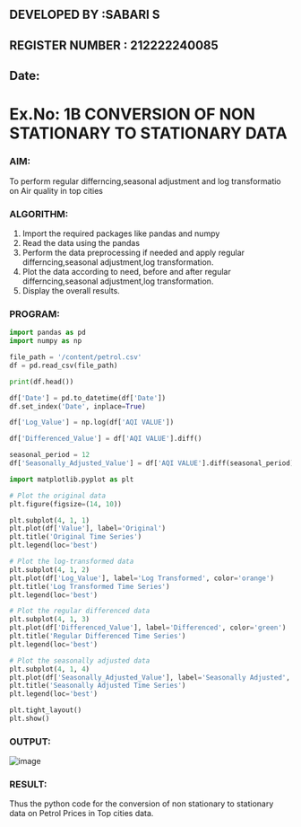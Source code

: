 ## DEVELOPED BY :SABARI S
## REGISTER NUMBER : 212222240085
## Date:
# Ex.No: 1B                     CONVERSION OF NON STATIONARY TO STATIONARY DATA
 

### AIM:
To perform regular differncing,seasonal adjustment and log transformatio on Air quality in top cities
### ALGORITHM:
1. Import the required packages like pandas and numpy
2. Read the data using the pandas
3. Perform the data preprocessing if needed and apply regular differncing,seasonal adjustment,log transformation.
4. Plot the data according to need, before and after regular differncing,seasonal adjustment,log transformation.
5. Display the overall results.
### PROGRAM:
```python
import pandas as pd
import numpy as np

file_path = '/content/petrol.csv'
df = pd.read_csv(file_path)

print(df.head())

df['Date'] = pd.to_datetime(df['Date'])
df.set_index('Date', inplace=True)

df['Log_Value'] = np.log(df['AQI VALUE'])

df['Differenced_Value'] = df['AQI VALUE'].diff()

seasonal_period = 12
df['Seasonally_Adjusted_Value'] = df['AQI VALUE'].diff(seasonal_period)

import matplotlib.pyplot as plt

# Plot the original data
plt.figure(figsize=(14, 10))

plt.subplot(4, 1, 1)
plt.plot(df['Value'], label='Original')
plt.title('Original Time Series')
plt.legend(loc='best')

# Plot the log-transformed data
plt.subplot(4, 1, 2)
plt.plot(df['Log_Value'], label='Log Transformed', color='orange')
plt.title('Log Transformed Time Series')
plt.legend(loc='best')

# Plot the regular differenced data
plt.subplot(4, 1, 3)
plt.plot(df['Differenced_Value'], label='Differenced', color='green')
plt.title('Regular Differenced Time Series')
plt.legend(loc='best')

# Plot the seasonally adjusted data
plt.subplot(4, 1, 4)
plt.plot(df['Seasonally_Adjusted_Value'], label='Seasonally Adjusted', color='red')
plt.title('Seasonally Adjusted Time Series')
plt.legend(loc='best')

plt.tight_layout()
plt.show()
```

### OUTPUT:
![image](https://github.com/user-attachments/assets/b0018ba3-88c3-4081-8a35-05e195e6675c)





### RESULT:
Thus the python code for the conversion of non stationary to stationary data on Petrol Prices in Top cities
data.
